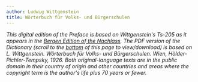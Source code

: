 ```yaml
---
author: Ludwig Wittgenstein
title: Wörterbuch für Volks- und Bürgerschulen
---
```


_This digital edition of the Preface is based on Wittgenstein's Ts-205 as it appears in the [Bergen Edition of the Nachlass](http://wab.uib.no/transform/wab.php?modus=opsjoner). The PDF version of the Dictionary (scroll to the [bottom](#footer) of this page to view/download) is based on L. Wittgenstein. *Wörterbuch für Volks- und Bürgerschulen*. Wien, Hölder-Pichler-Tempsky, 1926. Both original-language texts are in the public domain in their country of origin and other countries and areas where the copyright term is the author's life plus 70 years or fewer._